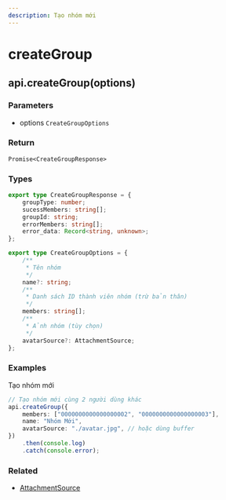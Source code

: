 ```yaml
---
description: Tạo nhóm mới
---
```


# createGroup

## api.createGroup(options)

### Parameters

* options `CreateGroupOptions`

### Return

`Promise<CreateGroupResponse>`

### Types

```typescript
export type CreateGroupResponse = {
    groupType: number;
    sucessMembers: string[];
    groupId: string;
    errorMembers: string[];
    error_data: Record<string, unknown>;
};

export type CreateGroupOptions = {
    /**
     * Tên nhóm
     */
    name?: string;
    /**
     * Danh sách ID thành viên nhóm (trừ bản thân)
     */
    members: string[];
    /**
     * Ảnh nhóm (tùy chọn)
     */
    avatarSource?: AttachmentSource;
};
```

### Examples

Tạo nhóm mới

```typescript
// Tạo nhóm mới cùng 2 người dùng khác
api.createGroup({
    members: ["0000000000000000002", "0000000000000000003"],
    name: "Nhóm Mới",
    avatarSource: "./avatar.jpg", // hoặc dùng buffer
})
    .then(console.log)
    .catch(console.error);
```

### Related

* [AttachmentSource](../models/attachment)
